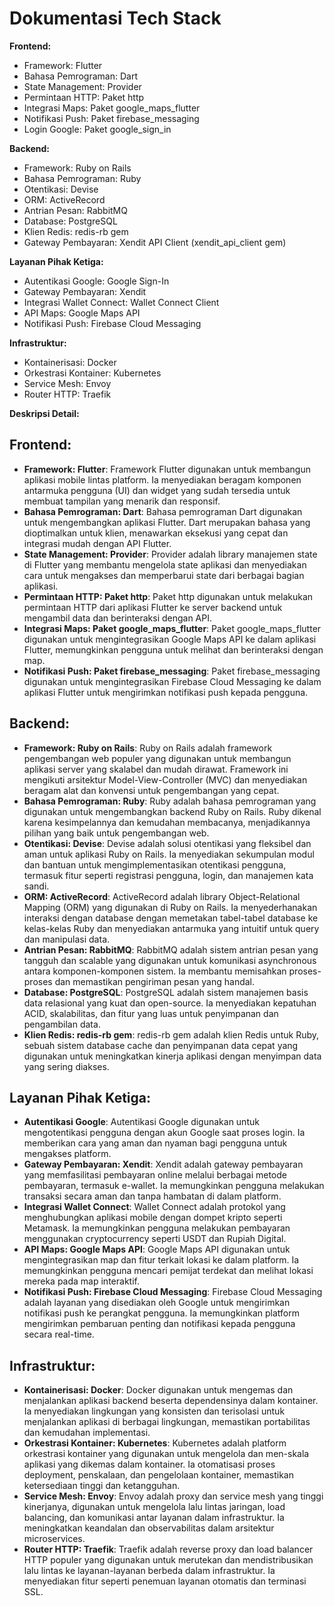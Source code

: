 Dokumentasi Tech Stack
=======================

**Frontend:**
- Framework: Flutter
- Bahasa Pemrograman: Dart
- State Management: Provider
- Permintaan HTTP: Paket http
- Integrasi Maps: Paket google_maps_flutter
- Notifikasi Push: Paket firebase_messaging
- Login Google: Paket google_sign_in

**Backend:**
- Framework: Ruby on Rails
- Bahasa Pemrograman: Ruby
- Otentikasi: Devise
- ORM: ActiveRecord
- Antrian Pesan: RabbitMQ
- Database: PostgreSQL
- Klien Redis: redis-rb gem
- Gateway Pembayaran: Xendit API Client (xendit_api_client gem)

**Layanan Pihak Ketiga:**
- Autentikasi Google: Google Sign-In
- Gateway Pembayaran: Xendit
- Integrasi Wallet Connect: Wallet Connect Client
- API Maps: Google Maps API
- Notifikasi Push: Firebase Cloud Messaging

**Infrastruktur:**
- Kontainerisasi: Docker
- Orkestrasi Kontainer: Kubernetes
- Service Mesh: Envoy
- Router HTTP: Traefik

**Deskripsi Detail:**

Frontend:
---------
- **Framework: Flutter**: Framework Flutter digunakan untuk membangun aplikasi mobile lintas platform. Ia menyediakan beragam komponen antarmuka pengguna (UI) dan widget yang sudah tersedia untuk membuat tampilan yang menarik dan responsif.
- **Bahasa Pemrograman: Dart**: Bahasa pemrograman Dart digunakan untuk mengembangkan aplikasi Flutter. Dart merupakan bahasa yang dioptimalkan untuk klien, menawarkan eksekusi yang cepat dan integrasi mudah dengan API Flutter.
- **State Management: Provider**: Provider adalah library manajemen state di Flutter yang membantu mengelola state aplikasi dan menyediakan cara untuk mengakses dan memperbarui state dari berbagai bagian aplikasi.
- **Permintaan HTTP: Paket http**: Paket http digunakan untuk melakukan permintaan HTTP dari aplikasi Flutter ke server backend untuk mengambil data dan berinteraksi dengan API.
- **Integrasi Maps: Paket google_maps_flutter**: Paket google_maps_flutter digunakan untuk mengintegrasikan Google Maps API ke dalam aplikasi Flutter, memungkinkan pengguna untuk melihat dan berinteraksi dengan map.
- **Notifikasi Push: Paket firebase_messaging**: Paket firebase_messaging digunakan untuk mengintegrasikan Firebase Cloud Messaging ke dalam aplikasi Flutter untuk mengirimkan notifikasi push kepada pengguna.

Backend:
--------
- **Framework: Ruby on Rails**: Ruby on Rails adalah framework pengembangan web populer yang digunakan untuk membangun aplikasi server yang skalabel dan mudah dirawat. Framework ini mengikuti arsitektur Model-View-Controller (MVC) dan menyediakan beragam alat dan konvensi untuk pengembangan yang cepat.
- **Bahasa Pemrograman: Ruby**: Ruby adalah bahasa pemrograman yang digunakan untuk mengembangkan backend Ruby on Rails. Ruby dikenal karena kesimpelannya dan kemudahan membacanya, menjadikannya pilihan yang baik untuk pengembangan web.
- **Otentikasi: Devise**: Devise adalah solusi otentikasi yang fleksibel dan aman untuk aplikasi Ruby on Rails. Ia menyediakan sekumpulan modul dan bantuan untuk mengimplementasikan otentikasi pengguna, termasuk fitur seperti registrasi pengguna, login, dan manajemen kata sandi.
- **ORM: ActiveRecord**: ActiveRecord adalah library Object-Relational Mapping (ORM) yang digunakan di Ruby on Rails. Ia menyederhanakan interaksi dengan database dengan memetakan tabel-tabel database ke kelas-kelas Ruby dan menyediakan antarmuka yang intuitif untuk query dan manipulasi data.
- **Antrian Pesan: RabbitMQ**: RabbitMQ adalah sistem antrian pesan yang tangguh dan scalable yang digunakan untuk komunikasi asynchronous antara komponen-komponen sistem. Ia membantu memisahkan proses-proses dan memastikan pengiriman pesan yang handal.
- **Database: PostgreSQL**: PostgreSQL adalah sistem manajemen basis data relasional yang kuat dan open-source. Ia menyediakan kepatuhan ACID, skalabilitas, dan fitur yang luas untuk penyimpanan dan pengambilan data.
- **Klien Redis: redis-rb gem**: redis-rb gem adalah klien Redis untuk Ruby, sebuah sistem database cache dan penyimpanan data cepat yang digunakan untuk meningkatkan kinerja aplikasi dengan menyimpan data yang sering diakses.

Layanan Pihak Ketiga:
---------------------
- **Autentikasi Google**: Autentikasi Google digunakan untuk mengotentikasi pengguna dengan akun Google saat proses login. Ia memberikan cara yang aman dan nyaman bagi pengguna untuk mengakses platform.
- **Gateway Pembayaran: Xendit**: Xendit adalah gateway pembayaran yang memfasilitasi pembayaran online melalui berbagai metode pembayaran, termasuk e-wallet. Ia memungkinkan pengguna melakukan transaksi secara aman dan tanpa hambatan di dalam platform.
- **Integrasi Wallet Connect**: Wallet Connect adalah protokol yang menghubungkan aplikasi mobile dengan dompet kripto seperti Metamask. Ia memungkinkan pengguna melakukan pembayaran menggunakan cryptocurrency seperti USDT dan Rupiah Digital.
- **API Maps: Google Maps API**: Google Maps API digunakan untuk mengintegrasikan map dan fitur terkait lokasi ke dalam platform. Ia memungkinkan pengguna mencari pemijat terdekat dan melihat lokasi mereka pada map interaktif.
- **Notifikasi Push: Firebase Cloud Messaging**: Firebase Cloud Messaging adalah layanan yang disediakan oleh Google untuk mengirimkan notifikasi push ke perangkat pengguna. Ia memungkinkan platform mengirimkan pembaruan penting dan notifikasi kepada pengguna secara real-time.

Infrastruktur:
---------------
- **Kontainerisasi: Docker**: Docker digunakan untuk mengemas dan menjalankan aplikasi backend beserta dependensinya dalam kontainer. Ia menyediakan lingkungan yang konsisten dan terisolasi untuk menjalankan aplikasi di berbagai lingkungan, memastikan portabilitas dan kemudahan implementasi.
- **Orkestrasi Kontainer: Kubernetes**: Kubernetes adalah platform orkestrasi kontainer yang digunakan untuk mengelola dan men-skala aplikasi yang dikemas dalam kontainer. Ia otomatisasi proses deployment, penskalaan, dan pengelolaan kontainer, memastikan ketersediaan tinggi dan ketangguhan.
- **Service Mesh: Envoy**: Envoy adalah proxy dan service mesh yang tinggi kinerjanya, digunakan untuk mengelola lalu lintas jaringan, load balancing, dan komunikasi antar layanan dalam infrastruktur. Ia meningkatkan keandalan dan observabilitas dalam arsitektur microservices.
- **Router HTTP: Traefik**: Traefik adalah reverse proxy dan load balancer HTTP populer yang digunakan untuk merutekan dan mendistribusikan lalu lintas ke layanan-layanan berbeda dalam infrastruktur. Ia menyediakan fitur seperti penemuan layanan otomatis dan terminasi SSL.
